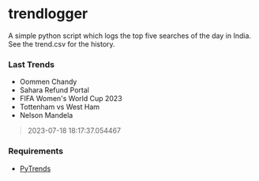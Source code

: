 # trendlogger
A simple python script which logs the top five searches of the day in India.<br>See the trend.csv for the history.<br>

<!-- Last Trends -->
### Last Trends
* Oommen Chandy
* Sahara Refund Portal
* FIFA Women's World Cup 2023
* Tottenham vs West Ham
* Nelson Mandela
> 2023-07-18 18:17:37.054467

<!-- Requirements -->
### Requirements
* [PyTrends](https://github.com/dreyco676/pytrends)
